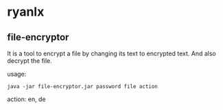 # ryanlx

## file-encryptor

It is a tool to encrypt a file by changing its text to encrypted text. And also decrypt the file.

usage:
```
java -jar file-encryptor.jar password file action
```
action: en, de
